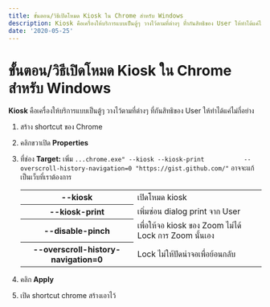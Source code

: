 ```yaml
---
title: ขั้นตอน/วิธีเปิดโหมด Kiosk ใน Chrome สำหรับ Windows
description: Kiosk คือเครื่องให้บริการแบบเป็นตู้ๆ วางไว้ตามที่ต่างๆ ที่ำกันสิทธิของ User ให้ทำได้แค่ไม่กี่อย่าง
date: '2020-05-25'
---
```

# ขั้นตอน/วิธีเปิดโหมด Kiosk ใน Chrome สำหรับ Windows
**Kiosk** คือเครื่องให้บริการแบบเป็นตู้ๆ วางไว้ตามที่ต่างๆ ที่กันสิทธิของ User ให้ทำได้แค่ไม่กี่อย่าง
1. สร้าง shortcut ของ Chrome
1. คลิกขวาเปิด **Properties**
1. ที่ช่อง **Target:** เพิ่ม `...chrome.exe" --kiosk --kiosk-print           --overscroll-history-navigation=0 "https://gist.github.com/"` อาจจะแก้เป็นเว็บที่เราต้องการ

    <table class="table">
        <tr>
            <th>--kiosk</th> <td>เปิดโหมด kiosk</td>
        </tr>
        <tr>
            <th>--kiosk-print</th> <td>เพิ่มซ่อน dialog print จาก User</td>
        </tr>
        <tr>
            <th>--disable-pinch</th><td>เพื่อให้จอ kiosk ของ Zoom ไม่ได้ Lock การ Zoom นั้นเอง</td>
        </tr>
         <tr>
            <th>--overscroll-history-navigation=0</th><td>Lock ไม่ให้ปัดน่าจอเพื่อย้อนกลับ</td>
        </tr>
    </table>
1. คลิก **Apply**
1. เปิด shortcut chrome สร้างเอาไว้